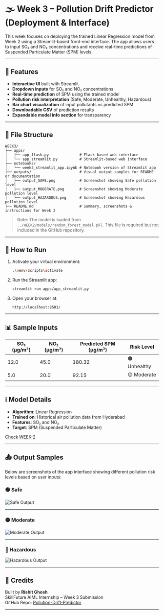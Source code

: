# 🌫️ Week 3 – Pollution Drift Predictor (Deployment & Interface)

This week focuses on deploying the trained Linear Regression model from Week 2 using a Streamlit-based front-end interface. The app allows users to input SO₂ and NO₂ concentrations and receive real-time predictions of Suspended Particulate Matter (SPM) levels.

---

## 🚀 Features

- **Interactive UI** built with Streamlit  
- **Dropdown inputs** for SO₂ and NO₂ concentrations  
- **Real-time prediction** of SPM using the trained model  
- **Pollution risk interpretation** (Safe, Moderate, Unhealthy, Hazardous)  
- **Bar chart visualization** of input pollutants vs predicted SPM  
- **Downloadable CSV** of prediction results  
- **Expandable model info section** for transparency  

---

## 📁 File Structure

```
WEEK3/
├── apps/
│   ├── app_flask.py              # Flask-based web interface
│   └── app_streamlit.py          # Streamlit-based web interface
├── notebooks/
│   └── week3_streamlit_app.ipynb # Notebook version of Streamlit app
├── outputs/                      # Visual output samples for README or documentation
│   ├── output_SAFE.png           # Screenshot showing Safe pollution level
│   ├── output_MODERATE.png       # Screenshot showing Moderate pollution level
│   └── output_HAZARDOUS.png      # Screenshot showing Hazardous pollution level
├── README.md                     # Summary, screenshots & instructions for Week 3
```

> Note: The model is loaded from `../WEEK2/models/random_forest_model.pkl`. This file is required but not included in the GitHub repository.

---

## 🧪 How to Run

1. Activate your virtual environment:
   ```bash
   .\venv\Scripts\activate
   ```

2. Run the Streamlit app:
   ```bash
   streamlit run apps/app_streamlit.py
   ```

3. Open your browser at:
   ```
   http://localhost:8501/
   ```

---

## 📊 Sample Inputs

| SO₂ (µg/m³) | NO₂ (µg/m³) | Predicted SPM (µg/m³) | Risk Level |
|-------------|--------------|------------------------|------------|
| 12.0        | 45.0         | 180.32                 | 🟠 Unhealthy |
| 5.0         | 20.0         | 92.15                  | 🟡 Moderate |

---

## ℹ️ Model Details

- **Algorithm**: Linear Regression  
- **Trained on**: Historical air pollution data from Hyderabad  
- **Features**: SO₂ and NO₂  
- **Target**: SPM (Suspended Particulate Matter)  

[Check WEEK-2](../WEEK2)

---

## 📤 Output Samples
Below are screenshots of the app interface showing different pollution risk levels based on user inputs:

### 🟢 Safe
![Safe Output](outputs/output_SAFE.png)

---
### 🟡 Moderate
![Moderate Output](outputs/output_MODERATE.png)

---
### 🔴 Hazardous
![Hazardous Output](outputs/output_HAZARDOUS.png)

---

## 🧾 Credits

Built by **Rishit Ghosh**  
SkillFuture AIML Internship – Week 3 Submission  
GitHub Repo: [Pollution-Drift-Predictor](https://github.com/rajghosh06-dev/Pollution-Drift-Predictor)

---
